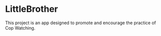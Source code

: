 # LittleBrother
This project is an app designed to promote and encourage the practice of Cop Watching.
